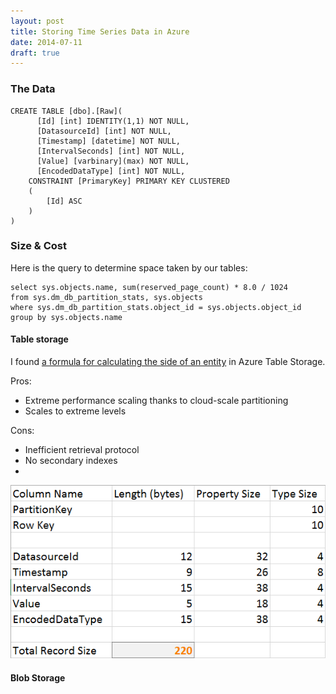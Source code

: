 ```yaml
---
layout: post
title: Storing Time Series Data in Azure
date: 2014-07-11
draft: true
---
```


### The Data

	CREATE TABLE [dbo].[Raw](
		  [Id] [int] IDENTITY(1,1) NOT NULL,
		  [DatasourceId] [int] NOT NULL,
		  [Timestamp] [datetime] NOT NULL,
		  [IntervalSeconds] [int] NOT NULL,
		  [Value] [varbinary](max) NOT NULL,
		  [EncodedDataType] [int] NOT NULL,
		CONSTRAINT [PrimaryKey] PRIMARY KEY CLUSTERED
		(
			[Id] ASC
		)
	)

### Size & Cost

Here is the query to determine space taken by our tables:

	select sys.objects.name, sum(reserved_page_count) * 8.0 / 1024
	from sys.dm_db_partition_stats, sys.objects
	where sys.dm_db_partition_stats.object_id = sys.objects.object_id
	group by sys.objects.name

#### Table storage

I found [a formula for calculating the side of an entity](http://blogs.msdn.com/b/avkashchauhan/archive/2011/11/30/how-the-size-of-an-entity-is-caclulated-in-windows-azure-table-storage.aspx
) in Azure Table Storage.

Pros:

* Extreme performance scaling thanks to cloud-scale partitioning
* Scales to extreme levels

Cons:

* Inefficient retrieval protocol
* No secondary indexes
*

![Azure Table Entity Size](entity-size.png)

#### Blob Storage
